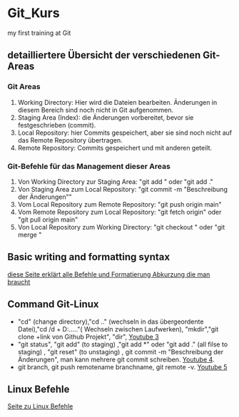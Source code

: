 # Git_Kurs
my first training at Git
## detailliertere Übersicht der verschiedenen Git-Areas
### Git Areas
1. Working Directory: Hier wird die Dateien bearbeiten. Änderungen in diesem Bereich sind noch nicht in Git aufgenommen.
2. Staging Area (Index): die Änderungen vorbereitet, bevor sie festgeschrieben (commit).
3. Local Repository: hier Commits gespeichert, aber sie sind noch nicht auf das Remote Repository übertragen.
4. Remote Repository: Commits gespeichert und mit anderen geteilt.
### Git-Befehle für das Management dieser Areas
1. Von Working Directory zur Staging Area: "git add <datei>" oder "git add ."
2. Von Staging Area zum Local Repository: "git commit -m "Beschreibung der Änderungen""
3. Vom Local Repository zum Remote Repository: "git push origin main"
4. Vom Remote Repository zum Local Repository: "git fetch origin" oder "git pull origin main"
5. Von Local Repository zum Working Directory: "git checkout <branch>" oder "git merge <branch>"
   
## Basic writing and formatting syntax
[diese Seite erklärt alle Befehle und Formatierung Abkurzung die man braucht ](https://docs.github.com/de/get-started/writing-on-github/getting-started-with-writing-and-formatting-on-github/basic-writing-and-formatting-syntax)
## Command Git-Linux
- "cd" (change directory),"cd .." (wechseln in das übergeordente Datei),"cd /d + D:\....."( Wechseln zwischen Laufwerken), "mkdir","git clone +link von Github Projekt", "dir",  [Youtube 3](https://www.youtube.com/watch?v=NZ4U9OZdtxk&list=PLDoPjvoNmBAw4eOj58MZPakHjaO3frVMF&index=3)
- "git status", "git add" (to staging) ,"git add *" oder "git add ." (all filse to staging) ,  "git reset" (to unstaging) , git commit -m "Beschreibung der Änderungen", man kann mehrere git commit schreiben. [Youtube 4](https://www.youtube.com/watch?v=_ahnJcHuBW4&list=PLDoPjvoNmBAw4eOj58MZPakHjaO3frVMF&index=4).
- git branch, git push remotename branchname, git remote -v. [Youtube 5](https://www.youtube.com/watch?v=G_NcIuspY4E&list=PLDoPjvoNmBAw4eOj58MZPakHjaO3frVMF&index=5)

## Linux Befehle 
[Seite zu Linux Befehle](https://www.linuxbefehle.de)
